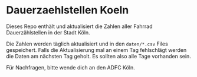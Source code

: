 # Dauerzaehlstellen Koeln

Dieses Repo enthält und aktualisiert die Zahlen aller Fahrrad Dauerzählstellen in der Stadt Köln.

Die Zahlen werden täglich aktualisiert und in den `daten/*.csv` Files gespeichert. Falls die Aktualisierung mal an einem Tag fehlschlägt werden die Daten am nächsten Tag geholt. Es sollten also alle Tage vorhanden sein.

Für Nachfragen, bitte wende dich an den ADFC Köln.
